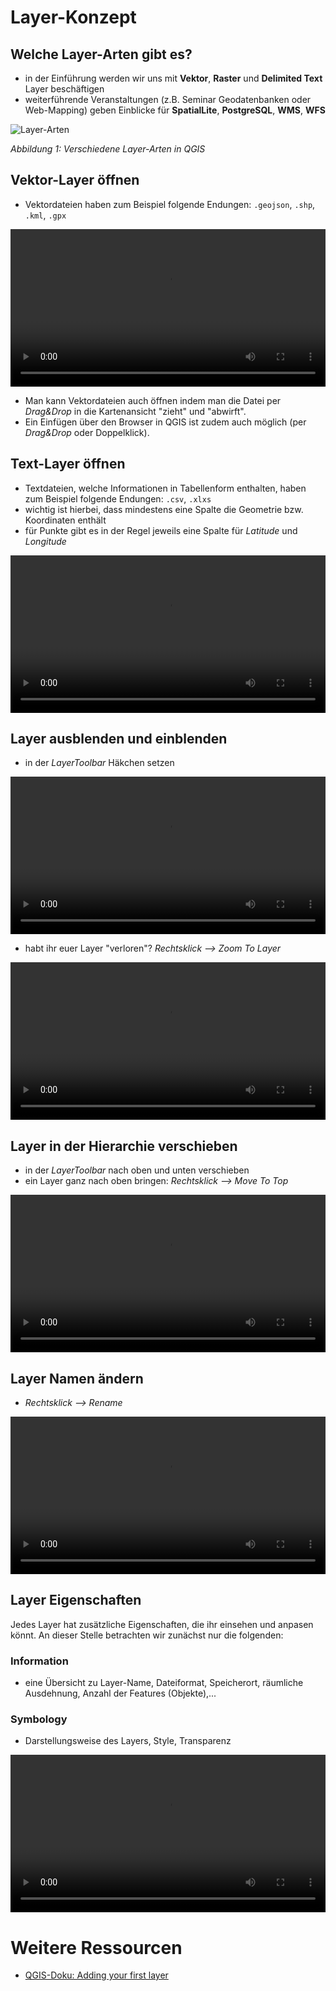 # Layer-Konzept

## Welche Layer-Arten gibt es?
* in der Einführung werden wir uns mit **Vektor**, **Raster** und **Delimited Text** Layer beschäftigen
* weiterführende Veranstaltungen (z.B. Seminar Geodatenbanken oder Web-Mapping) geben Einblicke für **SpatialLite**, **PostgreSQL**, **WMS**, **WFS**

![Layer-Arten](https://courses.gistools.geog.uni-heidelberg.de/giscience/qgis-book/-/raw/main/uploads/QGIS/layer_types.png)

*Abbildung 1: Verschiedene Layer-Arten in QGIS*

## Vektor-Layer öffnen
* Vektordateien haben zum Beispiel folgende Endungen: `.geojson`, `.shp`, `.kml`, `.gpx`

<video width="100%" controls src="https://courses.gistools.geog.uni-heidelberg.de/giscience/qgis-book/-/raw/main/uploads/QGIS/videos/qgis_open_vector.mp4"></video>

* Man kann Vektordateien auch öffnen indem man die Datei per *Drag&Drop* in die Kartenansicht "zieht" und "abwirft".
* Ein Einfügen über den Browser in QGIS ist zudem auch möglich (per *Drag&Drop* oder Doppelklick).

## Text-Layer öffnen
* Textdateien, welche Informationen in Tabellenform enthalten, haben zum Beispiel folgende Endungen: `.csv`, `.xlxs`
* wichtig ist hierbei, dass mindestens eine Spalte die Geometrie bzw. Koordinaten enthält
* für Punkte gibt es in der Regel jeweils eine Spalte für *Latitude* und *Longitude*

<video width="100%" controls src="https://courses.gistools.geog.uni-heidelberg.de/giscience/qgis-book/-/raw/main/uploads/QGIS/videos/qgis_open_textfile.mp4"></video>

## Layer ausblenden und einblenden
* in der *LayerToolbar* Häkchen setzen

<video width="100%" controls src="https://courses.gistools.geog.uni-heidelberg.de/giscience/qgis-book/-/raw/main/uploads/QGIS/videos/qgis_show_hide_layer.mp4"></video>

* habt ihr euer Layer "verloren"? *Rechtsklick --> Zoom To Layer*

<video width="100%" controls src="https://courses.gistools.geog.uni-heidelberg.de/giscience/qgis-book/-/raw/main/uploads/QGIS/videos/qgis_zoom_to_layer.mp4"></video>

## Layer in der Hierarchie verschieben
* in der *LayerToolbar* nach oben und unten verschieben
* ein Layer ganz nach oben bringen: *Rechtsklick --> Move To Top*

<video width="100%" controls src="https://courses.gistools.geog.uni-heidelberg.de/giscience/qgis-book/-/raw/main/uploads/QGIS/videos/qgis_layer_hierarchy.mp4"></video>

## Layer Namen ändern
* *Rechtsklick --> Rename*

<video width="100%" controls src="https://courses.gistools.geog.uni-heidelberg.de/giscience/qgis-book/-/raw/main/uploads/QGIS/videos/qgis_rename_layer.mp4"></video>

## Layer Eigenschaften
Jedes Layer hat zusätzliche Eigenschaften, die ihr einsehen und anpasen könnt. An dieser Stelle betrachten wir zunächst nur die folgenden:
### Information
* eine Übersicht zu Layer-Name, Dateiformat, Speicherort, räumliche Ausdehnung, Anzahl der Features (Objekte),...

### Symbology
* Darstellungsweise des Layers, Style, Transparenz

<video width="100%" controls src="https://courses.gistools.geog.uni-heidelberg.de/giscience/qgis-book/-/raw/main/uploads/QGIS/videos/qgis_layer_properties.mp4"></video>

# Weitere Ressourcen
* [QGIS-Doku: Adding your first layer](https://docs.qgis.org/3.4/de/docs/training_manual/introduction/preparation.html)
